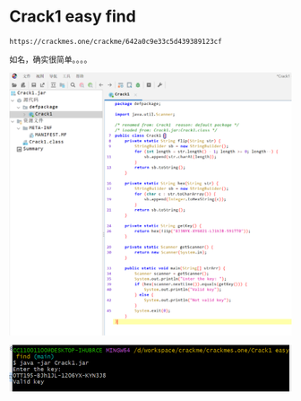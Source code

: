 # Crack1 easy find



```
https://crackmes.one/crackme/642a0c9e33c5d439389123cf
```



如名，确实很简单。。。。

![image-20230504121732222](README.assets/image-20230504121732222.png)







![image-20230504121646860](README.assets/image-20230504121646860.png)







